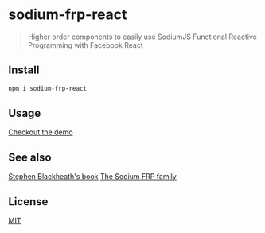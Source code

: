 # sodium-frp-react
> Higher order components to easily use SodiumJS Functional Reactive Programming with Facebook React

## Install

```bash
npm i sodium-frp-react
```

## Usage
[Checkout the demo](https://github.com/Ziriax/sodium-frp-react-demo)

## See also
[Stephen Blackheath's book](https://www.manning.com/books/functional-reactive-programming)
[The Sodium FRP family](https://github.com/SodiumFRP)

## License
[MIT](http://vjpr.mit-license.org)
